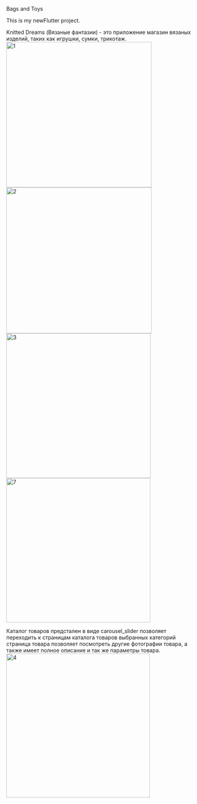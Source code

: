 Bags and Toys

This is my newFlutter project.

Knitted Dreams (Вязаные фантазии) - это приложение магазин вязаных изделий, таких как игрушки, сумки, трикотаж.  
<img width="384" alt="1" src="https://user-images.githubusercontent.com/91333676/225847275-680f4ef3-5806-4971-91ee-f3c224092503.png">
<img width="385" alt="2" src="https://user-images.githubusercontent.com/91333676/225847517-7d0383c7-8807-402d-88bd-7c625b7a87ce.png">
<img width="382" alt="3" src="https://user-images.githubusercontent.com/91333676/225848107-3caeccb5-fe33-4f3f-95fd-0872a8aaa570.png">
<img width="381" alt="7" src="https://user-images.githubusercontent.com/91333676/225848744-52feaac4-932a-4d6c-8535-33bd6f907895.png">


Каталог товаров предстален в виде carousel_slider позволяет переходить к страницам каталога товаров выбранных категорий
страница товара позволяет посмотреть другие фотографии товара, а также имеет полное описание и так же параметры товара. 
<img width="380" alt="4" src="https://user-images.githubusercontent.com/91333676/225848665-12fb10b5-5af5-42f2-b3b4-ca2722f35167.png">

